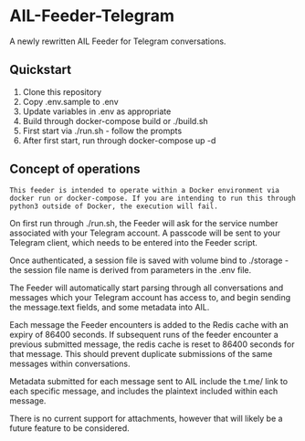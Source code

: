 # AIL-Feeder-Telegram

A newly rewritten AIL Feeder for Telegram conversations.

## Quickstart

1. Clone this repository
2. Copy .env.sample to .env
3. Update variables in .env as appropriate
4. Build through docker-compose build or ./build.sh
5. First start via ./run.sh - follow the prompts
6. After first start, run through docker-compose up -d

## Concept of operations

``This feeder is intended to operate within a Docker environment via docker run or docker-compose.
If you are intending to run this through python3 outside of Docker, the execution will fail.``

On first run through ./run.sh, the Feeder will ask for the service number associated with your Telegram account.
A passcode will be sent to your Telegram client, which needs to be entered into the Feeder script.

Once authenticated, a session file is saved with volume bind to ./storage - the session file name is derived from
parameters in the .env file.

The Feeder will automatically start parsing through all conversations and messages which your Telegram account has
access to, and begin sending the message.text fields, and some metadata into AIL.

Each message the Feeder encounters is added to the Redis cache with an expiry of 86400 seconds. If subsequent runs of the
feeder encounter a previous submitted message, the redis cache is reset to 86400 seconds for that message. This should
prevent duplicate submissions of the same messages within conversations.

Metadata submitted for each message sent to AIL include the t.me/ link to each specific message, and includes the
plaintext included within each message.

There is no current support for attachments, however that will likely be a future feature to be considered.